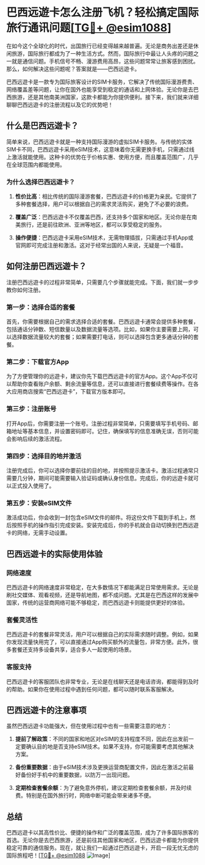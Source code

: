 # 巴西远遊卡怎么注册飞机？轻松搞定国际旅行通讯问题[[TG💪+ @esim1088](https://t.me/s/esim1088)]

在如今这个全球化的时代，出国旅行已经变得越来越普遍。无论是商务出差还是休闲旅游，国际旅行都成为了一种生活方式。然而，国际旅行中最让人头疼的问题之一就是通信问题。手机信号不畅、漫游费用高昂，这些问题常常让旅客感到困扰。那么，如何解决这些问题呢？答案就是——巴西远遊卡。

巴西远遊卡是一款专为国际旅客设计的SIM卡服务，它解决了传统国际漫游费贵、网络覆盖差等问题，让你在国外也能享受到稳定的通话和上网体验。无论你是去巴西旅游，还是其他南美洲国家，这款卡都能为你提供便利。接下来，我们就来详细聊聊巴西远遊卡的注册流程以及它的优势吧！

## 什么是巴西远遊卡？

简单来说，巴西远遊卡就是一种支持国际漫游的虚拟SIM卡服务。与传统的实体SIM卡不同，巴西远遊卡采用eSIM技术，这意味着你无需更换手机，只需通过线上激活就能使用。这种卡的优势在于价格实惠、使用方便，而且覆盖范围广，几乎在全球范围内都能使用。

### 为什么选择巴西远遊卡？

1. **性价比高**：相比传统的国际漫游套餐，巴西远遊卡的价格更为亲民。它提供了多种套餐选择，用户可以根据自己的需求灵活购买，避免了不必要的浪费。
   
2. **覆盖广泛**：巴西远遊卡不仅覆盖巴西，还支持多个国家和地区。无论你是在南美旅行，还是前往欧洲、亚洲等地区，都可以享受稳定的服务。

3. **操作便捷**：巴西远遊卡采用eSIM技术，无需物理插拔，只需通过手机App或官网即可完成注册和激活。这对于经常出国的人来说，无疑是一个福音。

## 如何注册巴西远遊卡？

注册巴西远遊卡的过程非常简单，只需要几个步骤就能完成。下面，我们就一步步教你如何注册。

### 第一步：选择合适的套餐

首先，你需要根据自己的需求选择合适的套餐。巴西远遊卡通常会提供多种套餐，包括通话分钟数、短信数量以及数据流量等选项。比如，如果你主要需要上网，可以选择数据流量较大的套餐；如果需要打电话，则可以选择包含更多通话分钟的套餐。

### 第二步：下载官方App

为了方便管理你的远遊卡，建议你先下载巴西远遊卡的官方App。这个App不仅可以帮助你查看账户余额、剩余流量等信息，还可以直接进行套餐续费等操作。在各大应用商店搜索“巴西远遊卡”，下载官方版本即可。

### 第三步：注册账号

打开App后，你需要注册一个账号。注册过程非常简单，只需要填写手机号码、邮箱地址等基本信息，并设置密码即可。记住，确保填写的信息准确无误，否则可能会影响后续的激活流程。

### 第四步：选择目的地并激活

注册完成后，你可以选择你要前往的目的地，并按照提示激活卡。激活过程通常只需要几分钟，期间可能需要输入验证码或确认身份信息。完成后，你的远遊卡就可以正式投入使用了。

### 第五步：安装eSIM文件

激活成功后，你会收到一封包含eSIM文件的邮件。将这份文件下载到手机上，然后按照手机的操作指引完成安装。安装完成后，你的手机就会自动切换到巴西远遊卡的网络，无需手动设置。

## 巴西远遊卡的实际使用体验

### 网络速度

巴西远遊卡的网络速度非常稳定，在大多数情况下都能满足日常使用需求。无论是刷社交媒体、观看视频，还是导航地图，都不成问题。尤其是在巴西这样的发展中国家，传统的运营商网络可能不够稳定，而巴西远遊卡则能提供更好的体验。

### 套餐灵活性

巴西远遊卡的套餐非常灵活，用户可以根据自己的实际需求随时调整。例如，如果你发现流量快用完了，可以直接通过App购买额外的流量包，非常方便。此外，很多套餐还支持多设备共享，适合多人一起使用的场景。

### 客服支持

巴西远遊卡的客服团队也非常专业，无论是在线聊天还是电话咨询，都能得到及时的帮助。如果你在使用过程中遇到任何问题，都可以随时联系客服解决。

## 巴西远遊卡的注意事项

虽然巴西远遊卡功能强大，但在使用过程中也有一些需要注意的地方：

1. **提前了解政策**：不同的国家和地区对eSIM的支持程度不同，因此在出发前一定要确认目的地是否支持eSIM技术。如果不支持，你可能需要考虑其他解决方案。

2. **备份重要数据**：由于eSIM技术涉及更换运营商配置文件，因此在激活之前最好备份好手机中的重要数据，以防万一出现问题。

3. **定期检查套餐余额**：为了避免意外停机，建议定期检查套餐余额，并及时续费。特别是在国外旅行时，网络中断可能会带来诸多不便。

## 总结

巴西远遊卡以其高性价比、便捷的操作和广泛的覆盖范围，成为了许多国际旅客的首选。无论你是去巴西旅游，还是前往其他国家和地区，巴西远遊卡都能为你提供稳定可靠的通信服务。现在，就让我们一起通过巴西远遊卡，开启一段无忧无虑的国际旅程吧！[[TG💪+ @esim1088](https://t.me/s/esim1088) ![Image](https://i.postimg.cc/4NQfJmqS/Snipaste-2025-05-13-00-14-12.png)]